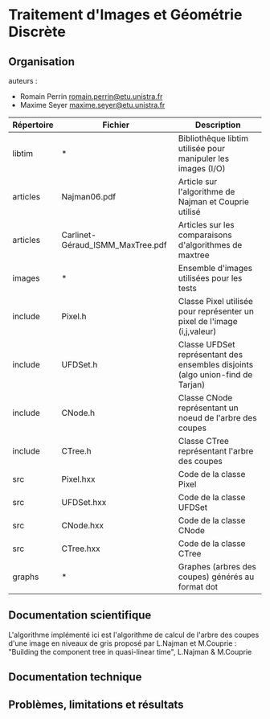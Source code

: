 # Traitement d'Images et Géométrie Discrète

## Organisation

auteurs :

* Romain Perrin <romain.perrin@etu.unistra.fr>
* Maxime Seyer <maxime.seyer@etu.unistra.fr>

| Répertoire | Fichier | Description |
|---|---|---|
| libtim | * | Bibliothêque libtim utilisée pour manipuler les images (I/O) |
| articles | Najman06.pdf | Article sur l'algorithme de Najman et Couprie utilisé |
| articles | Carlinet-Géraud_ISMM_MaxTree.pdf | Articles sur les comparaisons d'algorithmes de maxtree |
| images | * | Ensemble d'images utilisées pour les tests |
| include | Pixel.h | Classe Pixel utilisée pour représenter un pixel de l'image (i,j,valeur) |
| include | UFDSet.h | Classe UFDSet représentant des ensembles disjoints (algo union-find de Tarjan) |
| include | CNode.h | Classe CNode représentant un noeud de l'arbre des coupes |
| include | CTree.h | Classe CTree représentant l'arbre des coupes |
| src | Pixel.hxx | Code de la classe Pixel |
| src | UFDSet.hxx | Code de la classe UFDSet |
| src | CNode.hxx | Code de la classe CNode |
| src | CTree.hxx | Code de la classe CTree |
| graphs | * | Graphes (arbres des coupes) générés au format dot |

## Documentation scientifique

L'algorithme implémenté ici est l'algorithme de calcul de l'arbre des coupes d'une
image en niveaux de gris proposé par L.Najman et M.Couprie :
"Building the component tree in quasi-linear time", L.Najman & M.Couprie

## Documentation technique

## Problèmes, limitations et résultats

